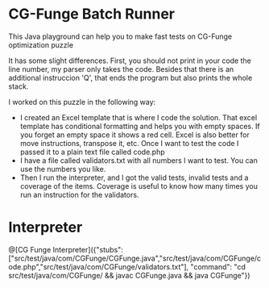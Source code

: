 # CG-Funge Batch Runner

This Java playground can help you to make fast tests on CG-Funge optimization puzzle [](https://www.codingame.com/ide/puzzle/cgfunge-prime) 

It has some slight differences. First, you should not print in your code the line number, my parser only takes the code. Besides that there is an additional instruccion 'Q', that ends the program but also prints the whole stack.

I worked on this puzzle in the following way:

* I created an Excel template that is where I code the solution. That excel template has conditional formatting and helps you with empty spaces. If you forget an empty space it shows a red cell. Excel is also better for move instructions, transpose it, etc. Once I want to test the code I passed it to a plain text file called code.php
* I have a file called validators.txt with all numbers I want to test. You can use the numbers you like.
* Then I run the interpreter, and I got the valid tests, invalid tests and a coverage of the items. Coverage is useful to know how many times you run an instruction for the validators.

# Interpreter

@[CG Funge Interpreter]({"stubs": ["src/test/java/com/CGFunge/CGFunge.java","src/test/java/com/CGFunge/code.php","src/test/java/com/CGFunge/validators.txt"], "command": "cd src/test/java/com/CGFunge/ && javac CGFunge.java && java CGFunge"})




